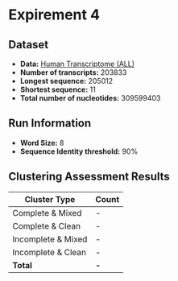 # Expirement 4

 ## Dataset
 - **Data:** [Human Transcriptome (ALL)](ftp://ftp.ebi.ac.uk/pub/databases/gencode/Gencode_human/release_28/gencode.v28.transcripts.fa.gz)
 - **Number of transcripts:** 203833
 - **Longest sequence:** 205012
 - **Shortest sequence:** 11
 - **Total number of nucleotides:** 309599403

## Run Information
- **Word Size:** 8
- **Sequence Identity threshold:** 90%


## Clustering Assessment Results
| Cluster Type | Count |
|--|--|
| Complete & Mixed   | -  |
| Complete & Clean   | -  |
| Incomplete & Mixed | -  |
| Incomplete & Clean | -  |
| **Total** | **-** |
